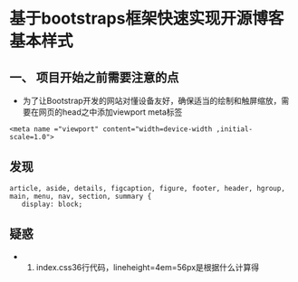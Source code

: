 # 基于bootstraps框架快速实现开源博客基本样式

## 一、 项目开始之前需要注意的点
- 为了让Bootstrap开发的网站对懂设备友好，确保适当的绘制和触屏缩放，需要在网页的head之中添加viewport meta标签
```
<meta name ="viewport" content="width=device-width ,initial-scale=1.0">
```


## 发现
 ```
 article, aside, details, figcaption, figure, footer, header, hgroup, main, menu, nav, section, summary {
    display: block;
 ```

## 疑惑
 - 1. index.css36行代码，lineheight=4em=56px是根据什么计算得